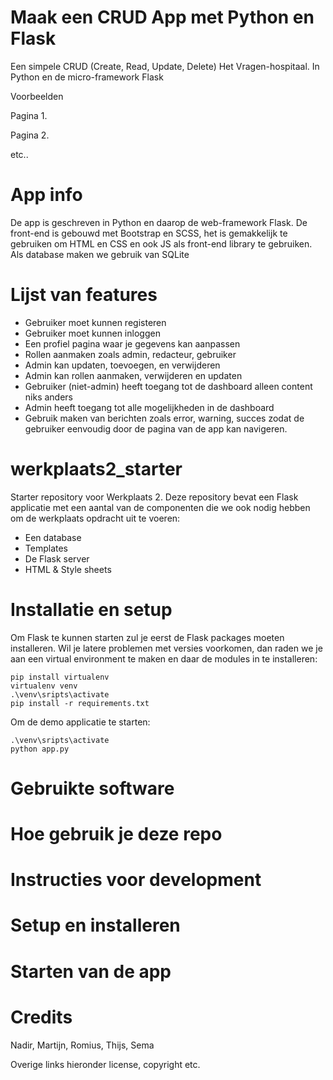 
# Maak een CRUD App met Python en Flask
Een simpele CRUD (Create, Read, Update, Delete) Het Vragen-hospitaal. In Python en de micro-framework Flask

Voorbeelden

Pagina 1.

Pagina 2.

etc..

# App info

De app is geschreven in Python en daarop de web-framework Flask. De front-end is gebouwd met Bootstrap en SCSS, het is gemakkelijk te gebruiken om HTML en CSS en ook JS als front-end library te gebruiken. Als database maken we gebruik van SQLite

# Lijst van features

* Gebruiker moet kunnen registeren
* Gebruiker moet kunnen inloggen
* Een profiel pagina waar je gegevens kan aanpassen
* Rollen aanmaken zoals admin, redacteur, gebruiker
* Admin kan updaten, toevoegen, en verwijderen
* Admin kan rollen aanmaken, verwijderen en updaten
* Gebruiker (niet-admin) heeft toegang tot de dashboard alleen content niks anders
* Admin heeft toegang tot alle mogelijkheden in de dashboard
* Gebruik maken van berichten zoals error, warning, succes zodat de gebruiker eenvoudig door de pagina van de app kan navigeren.

# werkplaats2_starter
Starter repository voor Werkplaats 2. Deze repository bevat een Flask applicatie met een aantal van de componenten die we ook nodig hebben om de werkplaats opdracht uit te voeren: 
- Een database
- Templates
- De Flask server
- HTML & Style sheets


# Installatie en setup
Om Flask te kunnen starten zul je eerst de Flask packages moeten installeren. Wil je latere problemen met versies voorkomen, dan raden we je aan een virtual environment te maken en daar de modules in te 
installeren:  

```
pip install virtualenv
virtualenv venv
.\venv\sripts\activate
pip install -r requirements.txt
```

Om de demo applicatie te starten: 
``` 
.\venv\sripts\activate
python app.py
```

# Gebruikte software

# Hoe gebruik je deze repo

# Instructies voor development

# Setup en installeren

# Starten van de app


# Credits

Nadir, Martijn, Romius, Thijs, Sema

Overige links hieronder license, copyright etc.

